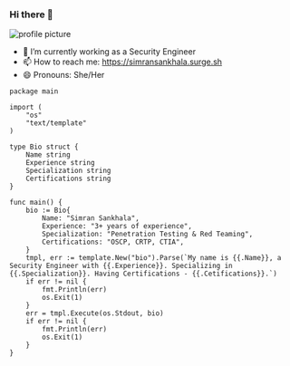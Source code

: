 ### Hi there 👋

![profile picture](https://i.giphy.com/media/jrnlTtQdMwdpzXs1l7/giphy.webp)

- 🔭 I’m currently working as a Security Engineer
- 📫 How to reach me: https://simransankhala.surge.sh
- 😄 Pronouns: She/Her


```golang
package main

import (
	"os"
	"text/template"
)

type Bio struct {
	Name string
	Experience string
	Specialization string
	Certifications string
}

func main() {
	bio := Bio{
		Name: "Simran Sankhala",
		Experience: "3+ years of experience",
		Specialization: "Penetration Testing & Red Teaming",
		Certifications: "OSCP, CRTP, CTIA",
	}
	tmpl, err := template.New("bio").Parse(`My name is {{.Name}}, a Security Engineer with {{.Experience}}. Specializing in {{.Specialization}}. Having Certifications - {{.Cetifications}}.`)
	if err != nil {
		fmt.Println(err)
		os.Exit(1)
	}
	err = tmpl.Execute(os.Stdout, bio)
	if err != nil {
		fmt.Println(err)
		os.Exit(1)
	}
}
```

